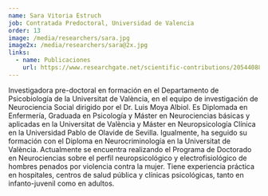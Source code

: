 ```yaml
---
name: Sara Vitoria Estruch
job: Contratada Predoctoral, Universidad de Valencia
order: 13
image: /media/researchers/sara.jpg
image2x: /media/researchers/sara@2x.jpg
links:
  - name: Publicaciones
    url: https://www.researchgate.net/scientific-contributions/2054408813_Sara_Vitoria-Estruch
---
```


Investigadora pre-doctoral en formación en el Departamento de Psicobiología de la Universitat de València, en el equipo de investigación de Neurociencia Social dirigido por el Dr. Luis Moya Albiol. Es Diplomada en Enfermería, Graduada en Psicología y Máster en Neurociencias básicas y aplicadas en la Universitat de València y Máster en Neuropsicología Clínica en la Universidad Pablo de Olavide de Sevilla. Igualmente, ha seguido su formación con el Diploma en Neurocriminología en la Universitat de València. Actualmente se encuentra realizando el Programa de Doctorado en Neurociencias sobre el perfil neuropsicológico y electrofisiológico de hombres penados por violencia contra la mujer. Tiene experiencia práctica en hospitales, centros de salud pública y clínicas psicológicas, tanto en infanto-juvenil como en adultos.

